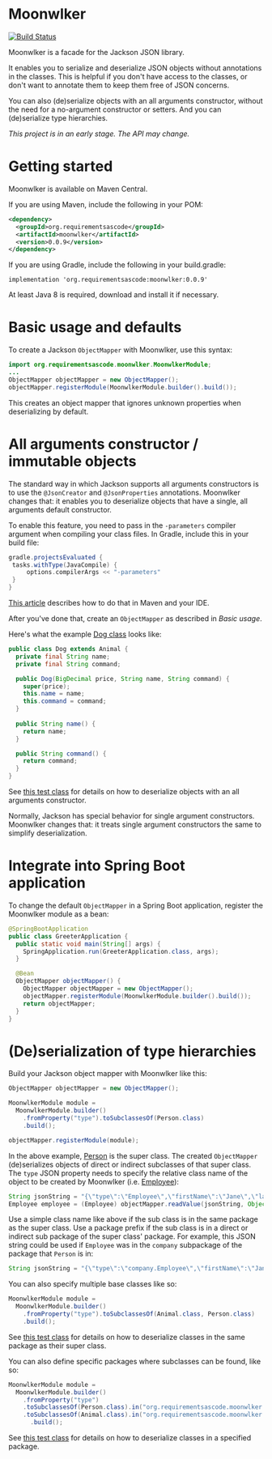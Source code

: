 # Moonwlker
[![Build Status](https://travis-ci.org/bertilmuth/moonwlker.svg?branch=master)](https://travis-ci.org/bertilmuth/moonwlker)

Moonwlker is a facade for the Jackson JSON library.

It enables you to serialize and deserialize JSON objects without annotations in the classes.
This is helpful if you don't have access to the classes, or don't want to annotate them to keep them free of JSON concerns.

You can also (de)serialize objects with an all arguments constructor, without the need for a no-argument constructor or setters.
And you can (de)serialize type hierarchies.

*This project is in an early stage. The API may change.*

# Getting started
Moonwlker is available on Maven Central.

If you are using Maven, include the following in your POM:

``` xml
<dependency>
  <groupId>org.requirementsascode</groupId>
  <artifactId>moonwlker</artifactId>
  <version>0.0.9</version>
</dependency>
```

If you are using Gradle, include the following in your build.gradle:

```
implementation 'org.requirementsascode:moonwlker:0.0.9'
```

At least Java 8 is required, download and install it if necessary.

# Basic usage and defaults
To create a Jackson `ObjectMapper` with Moonwlker, use this syntax:

``` java
import org.requirementsascode.moonwlker.MoonwlkerModule;
...
ObjectMapper objectMapper = new ObjectMapper();
objectMapper.registerModule(MoonwlkerModule.builder().build());
```
This creates an object mapper that ignores unknown properties when deserializing by default.

# All arguments constructor / immutable objects
The standard way in which Jackson supports all arguments constructors is to use the `@JsonCreator` and `@JsonProperties` annotations.
Moonwlker changes that: it enables you to deserialize objects that have a single, all arguments default constructor.

To enable this feature, you need to pass in the `-parameters` compiler argument when compiling your class files.
In Gradle, include this in your build file:

``` Groovy
gradle.projectsEvaluated {
 tasks.withType(JavaCompile) {
     options.compilerArgs << "-parameters"
 }
}
```

[This article](https://www.concretepage.com/java/jdk-8/java-8-reflection-access-to-parameter-names-of-method-and-constructor-with-maven-gradle-and-eclipse-using-parameters-compiler-argument#compiler-argument) describes how to do that in Maven and your IDE.

After you've done that, create an `ObjectMapper` as described in *Basic usage*.

Here's what the example [Dog class](https://github.com/bertilmuth/moonwlker/blob/master/src/test/java/org/requirementsascode/moonwlker/testobject/animal/Dog.java) looks like:

``` java
public class Dog extends Animal {
  private final String name;
  private final String command;

  public Dog(BigDecimal price, String name, String command) {
    super(price);
    this.name = name;
    this.command = command;
  }
  
  public String name() {
    return name;
  }

  public String command() {
    return command;
  }
}
```

See [this test class](https://github.com/bertilmuth/moonwlker/blob/master/src/test/java/org/requirementsascode/moonwlker/GeneralTest.java) for details on how to deserialize objects with an all arguments constructor.

Normally, Jackson has special behavior for single argument constructors.
Moonwlker changes that: it treats single argument constructors the same to simplify deserialization.

# Integrate into Spring Boot application

To change the default `ObjectMapper` in a Spring Boot application, register the Moonwlker module as a bean:

``` java
@SpringBootApplication
public class GreeterApplication {
  public static void main(String[] args) {
    SpringApplication.run(GreeterApplication.class, args);
  }

  @Bean
  ObjectMapper objectMapper() {
    ObjectMapper objectMapper = new ObjectMapper();
    objectMapper.registerModule(MoonwlkerModule.builder().build());    
    return objectMapper;
  } 
}
```

# (De)serialization of type hierarchies
Build your Jackson object mapper with Moonwlker like this:

``` java
ObjectMapper objectMapper = new ObjectMapper();

MoonwlkerModule module =
  MoonwlkerModule.builder()
    .fromProperty("type").toSubclassesOf(Person.class)
    .build();

objectMapper.registerModule(module);
```

In the above example, [Person](https://github.com/bertilmuth/moonwlker/blob/master/src/test/java/org/requirementsascode/moonwlker/testobject/person/Person.java) is the super class.
The created `ObjectMapper` (de)serializes objects of direct or indirect subclasses of that super class.
The `type` JSON property needs to specify the relative class name of the object to be created by Moonwlker (i.e. [Employee](https://github.com/bertilmuth/moonwlker/blob/master/src/test/java/org/requirementsascode/moonwlker/testobject/person/Employee.java)):

``` java
String jsonString = "{\"type\":\"Employee\",\"firstName\":\"Jane\",\"lastName\":\"Doe\",\"month\":\"OCTOBER\",\"employeeNumber\":\"EMP-2020\"}";
Employee employee = (Employee) objectMapper.readValue(jsonString, Object.class);
```
Use a simple class name like above if the sub class is in the same package as the super class.
Use a package prefix if the sub class is in a direct or indirect sub package of the super class' package. 
For example, this JSON string could be used if `Employee` was in the `company` subpackage of the package that `Person` is in:

``` java
String jsonString = "{\"type\":\"company.Employee\",\"firstName\":\"Jane\",\"lastName\":\"Doe\",\"month\":\"OCTOBER\",\"employeeNumber\":\"EMP-2020\"}";
```

You can also specify multiple base classes like so:

``` java
MoonwlkerModule module =
  MoonwlkerModule.builder()
    .fromProperty("type").toSubclassesOf(Animal.class, Person.class)
    .build();
```

See [this test class](https://github.com/bertilmuth/moonwlker/blob/master/src/test/java/org/requirementsascode/moonwlker/SubclassInSamePackageTest.java) for details on how to deserialize classes in the same package as their super class.

You can also define specific packages where subclasses can be found, like so:

``` java
MoonwlkerModule module = 
  MoonwlkerModule.builder()
    .fromProperty("type") 
    .toSubclassesOf(Person.class).in("org.requirementsascode.moonwlker.testobject.person")
    .toSubclassesOf(Animal.class).in("org.requirementsascode.moonwlker.testobject.animal")
      .build();
```

See [this test class](https://github.com/bertilmuth/moonwlker/blob/master/src/test/java/org/requirementsascode/moonwlker/SubclassInSpecifiedPackageTest.java) for details on how to deserialize classes in a specified package.
